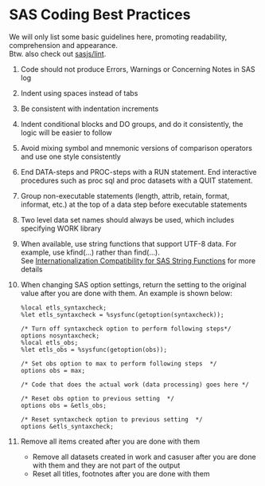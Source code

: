 # SAS Coding Best Practices

We will only list some basic guidelines here, promoting readability, comprehension and appearance.  
Btw. also check out [sasjs/lint](https://github.com/sasjs/lint).
 1. Code should not produce Errors, Warnings or Concerning Notes in SAS log
 2. Indent using spaces instead of tabs
 3. Be consistent with indentation increments
 4. Indent conditional blocks and DO groups, and do it consistently, the logic will be easier to follow
 5. Avoid mixing symbol and mnemonic versions of comparison operators and use one style consistently
 6. End DATA-steps and PROC-steps with a RUN statement. End interactive procedures such as proc sql and proc datasets with a QUIT statement.
 7. Group non-executable statements (length, attrib, retain, format, informat, etc.) at the top of a data step before executable statements
 8. Two level data set names should always be used, which includes specifying WORK library
 9. When available, use string functions that support UTF-8 data. For example, use kfind(...) rather than find(...).  
    See [Internationalization Compatibility for SAS String Functions](https://documentation.sas.com/?cdcId=pgmsascdc&cdcVersion=default&docsetId=nlsref&docsetTarget=p1pca7vwjjwucin178l8qddjn0gi.htm)
    for more details
10. When changing SAS option settings, return the setting to the original value after you are done with them. An example is shown below:

    ```SAS
    %local etls_syntaxcheck;  
    %let etls_syntaxcheck = %sysfunc(getoption(syntaxcheck));
    
    /* Turn off syntaxcheck option to perform following steps*/
    options nosyntaxcheck;
    %local etls_obs;
    %let etls_obs = %sysfunc(getoption(obs));
    
    /* Set obs option to max to perform following steps  */
    options obs = max;
    
    /* Code that does the actual work (data processing) goes here */
    
    /* Reset obs option to previous setting  */
    options obs = &etls_obs;
    
    /* Reset syntaxcheck option to previous setting  */
    options &etls_syntaxcheck;
    ```
11. Remove all items created after you are done with them
    * Remove all datasets created in work and casuser after you are done with them and they are not part of the output
    * Reset all titles, footnotes after you are done with them
